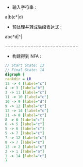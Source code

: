 -   输入字符串 :

a|b(c\*|d)

-   预处理并转成后缀表达式 :

abc\*d|^|

==========================

-   构建得到 NFA :

```dot
// Start State: 13
// Final State: 14
digraph {
rankdir = LR
13 -> 4 [label="ε"]
4 -> 3 [label="b"]
3 -> 11 [label="ε"]
11 -> 10 [label="ε"]
10 -> 9 [label="d"]
9 -> 12 [label="ε"]
12 -> 14 [label="ε"]
11 -> 8 [label="ε"]
8 -> 6 [label="ε"]
6 -> 5 [label="c"]
5 -> 6 [label="ε"]
5 -> 7 [label="ε"]
7 -> 12 [label="ε"]
8 -> 7 [label="ε"]
13 -> 2 [label="ε"]
2 -> 1 [label="a"]
1 -> 14 [label="ε"]
}
```

